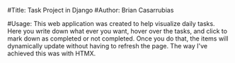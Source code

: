 #Title: Task Project in Django
#Author: Brian Casarrubias


#Usage: This web application was created to help visualize daily tasks. Here you write down what ever you want,
hover over the tasks, and click to mark down as completed or not completed. Once you do that, the items will dynamically update without having to
refresh the page. The way I've achieved this was with HTMX.

